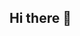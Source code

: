 ## Hi there 👋

<!--
**LuLu160/LuLu160** is a ✨ _special_ ✨ repository because its `README.md` (this file) appears on your GitHub profile.

Here are some ideas to get you started:

- 🔭 estou estudando na Alura 
-->
